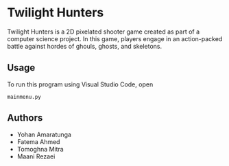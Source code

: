# Twilight Hunters 



Twilight Hunters is a 2D pixelated shooter game created as part of a computer science project. In this game, players engage in an action-packed battle against hordes of ghouls, ghosts, and skeletons.
## Usage

To run this program using Visual Studio Code, open
``` 
mainmenu.py
```

## Authors

- Yohan Amaratunga
- Fatema Ahmed 
- Tomoghna Mitra 
- Maani Rezaei 
